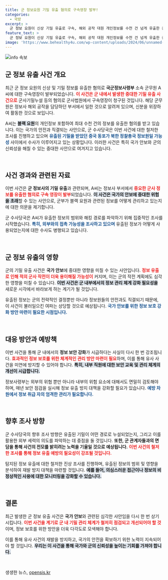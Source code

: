 ```yaml
---
title: 군 정보요원 기밀 유출 혐의로 구속영장 발부!
categories:
  - 국방
excerpt: >
  군 정보 요원이 신상 기밀 유출로 구속, 해외 공작 대원 개인정보를 수천 건 넘게 유출한 충격적인 사건! 유출한 정보가 북한 정찰총국과 연결될 가능성도 제기돼 긴장감 고조. 클릭을 놓치지 마세요!
feature_text: >
  군 정보 요원이 신상 기밀 유출로 구속, 해외 공작 대원 개인정보를 수천 건 넘게 유출한 충격적인 사건! 유출한 정보가 북한 정찰총국과 연결될 가능성도 제기돼 긴장감 고조. 클릭을 놓치지 마세요!
image: 'https://www.behealthy4u.com/wp-content/uploads/2024/06/unnamed-file.png'
---
```


<p><img src="https://www.behealthy4u.com/wp-content/uploads/2024/06/unnamed-file.png" alt="info 속보" /></p>

<h2 data-ke-size="size26">군 정보 유출 사건 개요</h2>

<p data-ke-size="size16">최근 군 정보 요원의 신상 및 기밀 정보를 유출한 혐의로 <b>국군정보사령부</b> 소속 군무원 A씨에 대한 구속영장이 발부되었습니다. <b><span style="color: #ee2323;">이 사건은 군 내에서 발생한 중대한 기밀 유출 사건으로</span></b> 군사기밀누설 등의 혐의로 군사법원에서 구속영장이 청구된 것입니다. 해당 군무원은 정보사 해외 공작을 담당하던 부서에서 일한 것으로 알려져 있으며, 신분을 위장하여 활동한 것으로 보입니다.</p>

<p data-ke-size="size16">A씨는 <b><span style="background-color: #21538527;">블랙 요원</span></b>의 개인정보 포함하여 최대 수천 건의 정보를 유출한 혐의를 받고 있습니다. 이는 국가의 안전과 직결되는 사안으로, 군 수사당국은 이번 사건에 대한 철저한 조사를 진행하고 있으며 <b><span style="color: #1a5490;">유출된 기밀을 받았던 중국 동포가 북한 정찰총국 정보원일 가능성</span></b> 사이에서 수사가 이루어지고 있는 상황입니다. 이러한 사건은 특히 국가 안보와 군의 신뢰성을 해칠 수 있는 중대한 사안으로 여겨지고 있습니다.</p>

<p data-ke-size="size16">&nbsp;</p>

<h2 data-ke-size="size26">사건 경과와 관련된 자료</h2>

<p data-ke-size="size16">이번 사건은 <b>군 정보사의 기밀 유출</b>과 관련되며, A씨는 정보사 부서에서 <b><span style="color: #ee2323;">중요한 군사 정보를 유출한 혐의로 구속 영장이 발부</span></b>되었습니다. <b><span style="background-color: #21538527;">이 사건은 국가의 안보에 중대한 위험을 초래</span></b>할 수 있는 사안으로, 군부가 블랙 요원과 관련된 정보를 어떻게 관리하고 있는지에 대한 의문을 제기합니다.</p>

<p data-ke-size="size16">군 수사당국은 A씨가 유출한 정보의 범위와 해킹 경로를 파악하기 위해 집중적인 조사를 시작했습니다. <b><span style="color: #1a5490;">특히, 외부와의 접촉 가능성을 조사하고 있으며</span></b> 유출된 정보가 어떻게 사용되었는지에 대한 수사도 병행되고 있습니다.</p>

<p data-ke-size="size16">&nbsp;</p>

<h2 data-ke-size="size26">군 정보 유출의 영향</h2>

<p data-ke-size="size16">군의 기밀 유출 사건은 <b>국가 안보</b>에 중대한 영향을 미칠 수 있는 사안입니다. <b><span style="color: #ee2323;">정보 유출로 인해 적의 군사 작전이 더욱 용이해질 가능성이</span></b> 커지며, 이는 군의 작전 계획에도 심각한 영향을 미칠 수 있습니다. <b><span style="background-color: #21538527;">이번 사건은 군 내부에서의 정보 관리 체계 강화 필요성을</span></b> 새로운 시각에서 바라보게 하는 계기가 될 것입니다.</p>

<p data-ke-size="size16">유출된 정보는 군의 전략적인 결정뿐만 아니라 정보원들의 안전과도 직결되기 때문에, 이 사건이 불러일으킨 여파는 상당할 것으로 예상됩니다. <b><span style="color: #1a5490;">국가 안보를 위한 정보 보호 강화 방안 마련이 필요한 시점입니다.</span></b></p>

<p data-ke-size="size16">&nbsp;</p>

<h2 data-ke-size="size26">대응 방안과 예방책</h2>

<p data-ke-size="size16">이번 사건을 통해 군 내에서의 <b>정보 보안 강화</b>가 시급하다는 사실이 다시 한 번 강조됩니다. <b><span style="color: #ee2323;">효과적인 정보 보호를 위한 체계적인 관리 방안 마련이 필요</span></b>하며, 이를 통해 유사 사건을 미연에 방지할 수 있어야 합니다. <b><span style="background-color: #21538527;">특히, 내부 직원에 대한 보안 교육 및 관리 체계의 개선이 시급합니다.</span></b></p>

<p data-ke-size="size16">정보사령부는 외부의 위협 뿐만 아니라 내부의 위험 요소에 대해서도 면밀히 검토해야 하며, 매년 보안 점검을 실시해 정보 유출 방지 대책을 강화할 필요가 있습니다. <b><span style="color: #1a5490;">예방 차원에서 정보 취급 자의 엄격한 관리가 필요합니다.</span></b></p>

<p data-ke-size="size16">&nbsp;</p>

<h2 data-ke-size="size26">향후 조사 방향</h2>

<p data-ke-size="size16">군 수사당국의 향후 조사 방향은 유출된 기밀이 어떤 경로로 누설되었는지, 그리고 이를 활용한 외부 세력의 의도를 파악하는 데 중점을 둘 것입니다. <b>또한, 군 관계자들과의 면담을 통해 사건의 전모를 밝히려는 노력을 기울일 것으로 예상됩니다.</b> <b><span style="color: #ee2323;">이번 사건의 철저한 조사를 통해 정보 유출 예방의 필요성이 강조될 것입니다.</span></b></p>

<p data-ke-size="size16">탐지된 정보 유출에 대한 철저한 진상 조사를 진행하며, 유출된 정보의 범위 및 영향을 분석하여 재발 방지 대책을 마련할 것입니다. <b><span style="background-color: #21538527;">예를 들어, 의심스러운 접근이나 정보의 비정상적인 사용에 대한 모니터링을 강화할 수 있습니다.</span></b></p>

<p data-ke-size="size16">&nbsp;</p>

<h2 data-ke-size="size26">결론</h2>

<p data-ke-size="size16">최근 발생한 군 정보 유출 사건은 <b>국가 안보</b>와 관련된 심각한 사안임을 다시 한 번 상기시킵니다. <b><span style="color: #ee2323;">이번 사건을 계기로 군 내 기밀 관리 체계가 철저히 점검되고 개선되어야 할 것</span></b>이며, 정보 보호를 위한 방안을 더욱 다각도로 모색해야 합니다.</p>

<p data-ke-size="size16">이를 통해 유사 사건의 재발을 방지하고, 국가의 안전을 확보하기 위한 노력이 지속되어야 할 것입니다. <b><span style="background-color: #21538527;">우리는 이 사건을 통해 국가와 군의 신뢰성을 높이는 기회를 가져야 합니다.</span></b></p>

<p data-ke-size="size16">&nbsp;</p>
생생한 뉴스, <a href="https://opensis.kr" rel="dofollow">opensis.kr</a>


